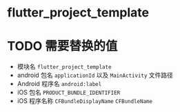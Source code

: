 # flutter_project_template

# TODO 需要替换的值
- 模块名 `flutter_project_template`
- android 包名 `applicationId` 以及 `MainActivity` 文件路径
- Android 程序名 `android:label`
- iOS 包名 `PRODUCT_BUNDLE_IDENTIFIER`
- iOS 程序名称 `CFBundleDisplayName` `CFBundleName`
